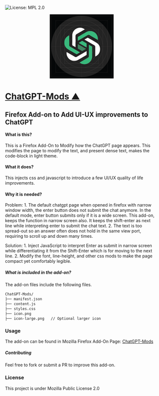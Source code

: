 ![License: MPL 2.0](https://img.shields.io/badge/License-MPL%202.0-brightgreen.svg)
<a name="___top"></a>
<div align="center">
<link rel="icon" href="http://github.com/doctopus/ChatGPT-Mods" />


![logo](icon.png "Human Genome Project Animation")
</div>

[](1}}})
<a name="ChatGPT-Mods"></a> []({{{1)
# [ChatGPT-Mods &#9650;](#___top "click to go to top of document")

## Firefox Add-on to Add UI-UX improvements to ChatGPT


#### What is this? 
This is a Firefox Add-On to Modify how the ChatGPT page appears.
This modifies the page to modify the text, and present dense text, makes the code-block in light theme.

#### What it does?
This injects css and javascript to introduce a few UI/UX quality of life improvements.

#### Why it is needed?
Problem: 
    1. The default chatgpt page when opened in firefox with narrow window width, the enter button does not submit the chat anymore. In the default mode, enter button submits only if it is a wide screen. This add-on, keeps the function in narrow screen also. It keeps the shift-enter as next line while interpreting enter to submit the chat text.
    2. The text is too spread-out so an answer often does not hold in the same view port, requiring to scroll up and down many times.

Solution: 
    1. Inject JavaScript to interpret Enter as submit in narrow screen while differentiating it from the Shift-Enter which is for moving to the next line.
    2. Modify the font, line-height, and other css mods to make the page compact yet comfortably legible.

##### What is included in the add-on?
The add-on files include the following files.

```
ChatGPT-Mods/
├── manifest.json
├── content.js
├── styles.css
├── icon.png
├── icon-large.png   // Optional larger icon
```

### Usage
The add-on can be found in Mozilla Firefox Add-On Page: [ChatGPT-Mods](https://addons.mozilla.org/en-US/firefox/addon/chatgpt-mods/)

##### Contributing
Feel free to fork or submit a PR to improve this add-on.

### License
This project is under Mozilla Public License 2.0